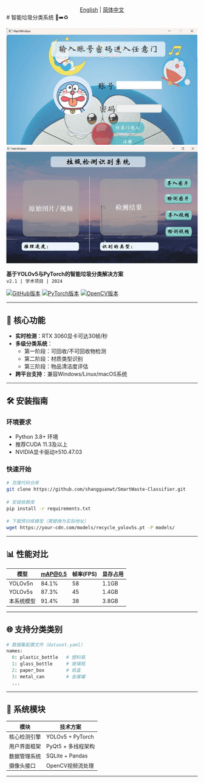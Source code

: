 <div align="center">
  <a href="./README.md">English</a> | 
  <a href="./README.zh-CN.md">简体中文</a>
</div>
# 智能垃圾分类系统 🚮➡️♻️

![系统架构图](doc/PixPin_2025-03-22_11-55-55.png)
![系统界面](doc/PixPin_2025-03-22_11-56-41.png)

**基于YOLOv5与PyTorch的智能垃圾分类解决方案**  
`v2.1 | 学术项目 | 2024`

[![GitHub版本](https://img.shields.io/github/v/release/shangguanwt/SmartWaste-Classifier?include_prereleases)](https://github.com/shangguanwt/SmartWaste-Classifier/releases)
[![PyTorch版本](https://img.shields.io/badge/PyTorch-1.12+-red.svg)](https://pytorch.org)
[![OpenCV版本](https://img.shields.io/badge/OpenCV-4.5+-green.svg)](https://opencv.org)

---

## 🚀 核心功能
- **实时检测**：RTX 3060显卡可达30帧/秒
- **多级分类系统**：
  - 第一阶段：可回收/不可回收物检测
  - 第二阶段：材质类型识别
  - 第三阶段：物品清洁度评估
- **跨平台支持**：兼容Windows/Linux/macOS系统

---

## 🛠️ 安装指南
### 环境要求
- Python 3.8+ 环境
- 推荐CUDA 11.3及以上
- NVIDIA显卡驱动≥510.47.03

### 快速开始
```bash
# 克隆代码仓库
git clone https://github.com/shangguanwt/SmartWaste-Classifier.git

# 安装依赖库
pip install -r requirements.txt

# 下载预训练模型（需替换为实际地址）
wget https://your-cdn.com/models/recycle_yolov5s.pt -P models/
```

---

## 📊 性能对比
| 模型        | mAP@0.5 | 帧率(FPS) | 显存占用 |
|-------------|---------|-----------|---------|
| YOLOv5n     | 84.1%   | 58        | 1.1GB   |
| YOLOv5s     | 87.3%   | 45        | 1.4GB   |
| 本系统模型  | 91.4%   | 38        | 3.8GB   |

---

## 🌐 支持分类类别
```python
# 数据集配置文件（dataset.yaml）
names: 
  0: plastic_bottle   # 塑料瓶
  1: glass_bottle     # 玻璃瓶
  2: paper_box        # 纸盒
  3: metal_can        # 金属罐
  ...
```

---

## 🧩 系统模块
| 模块            | 技术方案               |
|-----------------|------------------------|
| 核心检测引擎    | YOLOv5 + PyTorch       |
| 用户界面框架    | PyQt5 + 多线程架构     |
| 数据管理系统    | SQLite + Pandas        |
| 摄像头接口      | OpenCV视频流处理       |

---


